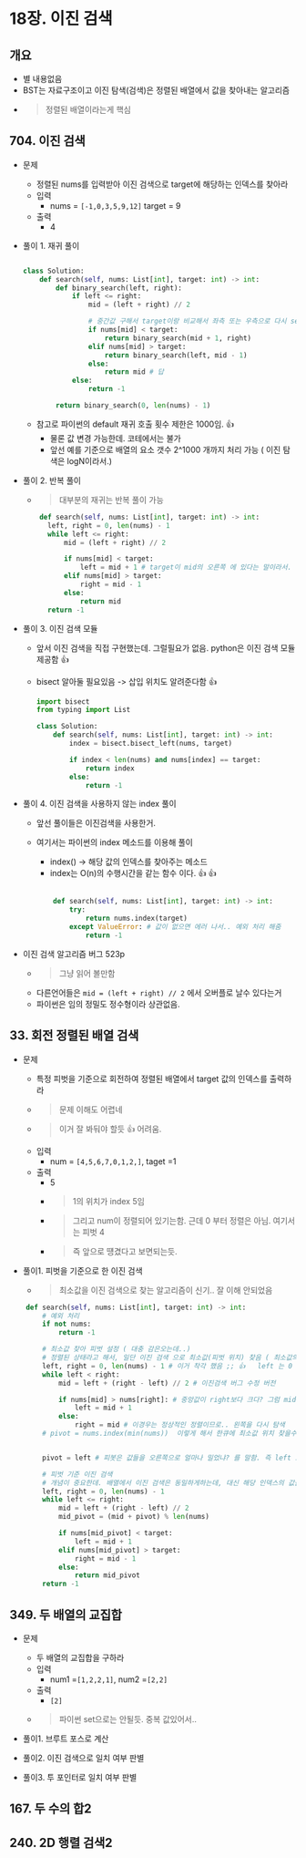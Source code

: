 # 18장. 이진 검색

## 개요

- 별 내용없음
- BST는 자료구조이고 이진 탐색(검색)은 정렬된 배열에서 값을 찾아내는 알고리즘
- > 정렬된 배열이라는게 핵심

## 704. 이진 검색

- 문제
  - 정렬된 nums를 입력받아 이진 검색으로 target에 해당하는 인덱스를 찾아라
  - 입력
    - nums = `[-1,0,3,5,9,12]` target = 9
  - 출력
    - 4

- 풀이 1. 재귀 풀이

    ```python

    class Solution:
        def search(self, nums: List[int], target: int) -> int:
            def binary_search(left, right):
                if left <= right:
                    mid = (left + right) // 2 

                    # 중간값 구해서 target이랑 비교해서 좌측 또는 우측으로 다시 search
                    if nums[mid] < target:
                        return binary_search(mid + 1, right)
                    elif nums[mid] > target:
                        return binary_search(left, mid - 1)
                    else:
                        return mid # 답
                else:
                    return -1

            return binary_search(0, len(nums) - 1)

    ```

  - 참고로 파이썬의 default 재귀 호출 횟수 제한은 1000임. 👍
    - 물론 값 변경 가능한데. 코테에서는 불가
    - 앞선 예를 기준으로 배열의 요소 갯수 2^1000 개까지 처리 가능 ( 이진 탐색은 logN이라서.)

- 풀이 2. 반복 풀이
  - > 대부분의 재귀는 반복 풀이 가능

  ```python
      def search(self, nums: List[int], target: int) -> int:
        left, right = 0, len(nums) - 1
        while left <= right:
            mid = (left + right) // 2

            if nums[mid] < target:
                left = mid + 1 # target이 mid의 오른쪽 에 있다는 말이라서. left를 옮김. 
            elif nums[mid] > target:
                right = mid - 1
            else:
                return mid
        return -1
  ```

- 풀이 3. 이진 검색 모듈
  - 앞서 이진 검색을 직접 구현했는데. 그럴필요가 없음. python은 이진 검색 모듈 제공함 👍
  - bisect 알아둘 필요있음 -> 삽입 위치도 알려준다함 👍

    ```python
    import bisect
    from typing import List

    class Solution:
        def search(self, nums: List[int], target: int) -> int:
            index = bisect.bisect_left(nums, target) 

            if index < len(nums) and nums[index] == target:
                return index
            else:
                return -1

    ```

- 풀이 4. 이진 검색을 사용하지 않는 index 풀이
  - 앞선 풀이들은 이진검색을 사용한거.
  - 여기서는 파이썬의 index 메소드를 이용해 풀이
    - index() -> 해당 값의 인덱스를 찾아주는 메소드
    - index는 O(n)의 수행시간을 같는 함수 이다. 👍 👍

    ```python

        def search(self, nums: List[int], target: int) -> int:
            try:
                return nums.index(target)
            except ValueError: # 값이 없으면 에러 나서.. 예외 처리 해줌
                return -1

    ```

- 이진 검색 알고리즘 버그 523p
  - > 그냥 읽어 볼만함
  - 다른언어들은 `mid = (left + right) // 2` 에서 오버플로 날수 있다는거
  - 파이썬은 임의 정밀도 정수형이라 상관없음.

## 33. 회전 정렬된 배열 검색

- 문제
  - 특정 피벗을 기준으로 회전하여 정렬된 배열에서 target 값의 인덱스를 출력하라
  - > 문제 이해도 어렵네 
  - > 이거 잘 봐둬야 할듯 👍 어려움.
  - 입력
    - num = `[4,5,6,7,0,1,2,]`, taget =1
  - 출력 
    - 5
    - > 1의 위치가 index 5임
    - > 그리고 num이 정렬되어 있기는함. 근데 0 부터 정렬은 아님. 여기서는 피벗 4
    - > 즉 앞으로 떙겼다고 보면되는듯.  


- 풀이1. 피벗을 기준으로 한 이진 검색
  - > 최소값을 이진 검색으로 찾는 알고리즘이 신기.. 잘 이해 안되었음

```python
    def search(self, nums: List[int], target: int) -> int:
        # 예외 처리
        if not nums:
            return -1

        # 최소값 찾아 피벗 설정 ( 대충 감은오는데..)
        # 정렬된 상태라고 해서, 일단 이진 검색 으로 최소값(피벗 위치) 찾음 ( 최소값의 위치가 원래 피벗의 위치 일테니..)
        left, right = 0, len(nums) - 1 # 이거 착각 했음 ;; 👍   left 는 0 , right는 len(nums) -1 임. 멀티플 어사인임.
        while left < right:
            mid = left + (right - left) // 2 # 이진검색 버그 수정 버전

            if nums[mid] > nums[right]: # 중앙값이 right보다 크다? 그럼 mid+1이 최소일 가능성이 있음
                left = mid + 1
            else:
                right = mid # 이경우는 정상적인 정렬이므로.. 왼쪽을 다시 탐색
        # pivot = nums.index(min(nums))  이렇게 해서 한큐에 최소값 위치 찾을수도 있기는함 ( 근데 수행시간.. 이슈는 있을듯)


        pivot = left # 피봇은 값들을 오른쪽으로 얼마나 밀었냐? 를 말함. 즉 left 포인터의 위치.. 가 되겠지.. 이 문제에서는

        # 피벗 기준 이진 검색
        # 개념이 중요한데. 배열에서 이진 검색은 동일하게하는데, 대신 해당 인덱스의 값을 비교하는게 아니고, 피봇만큼 옮겨진 위치의 값을 가져와서 비교
        left, right = 0, len(nums) - 1
        while left <= right:
            mid = left + (right - left) // 2
            mid_pivot = (mid + pivot) % len(nums)

            if nums[mid_pivot] < target:
                left = mid + 1
            elif nums[mid_pivot] > target:
                right = mid - 1
            else:
                return mid_pivot
        return -1

```

## 349. 두 배열의 교집합

- 문제
  - 두 배열의 교집합을 구하라
  - 입력
    - num1 =`[1,2,2,1]`, num2 =`[2,2]`
  - 출력
    - `[2]`
  - > 파이썬 set으로는 안될듯. 중복 값있어서..

- 풀이1. 브루트 포스로 계산

- 풀이2. 이진 검색으로 일치 여부 판별

- 풀이3. 투 포인터로 일치 여부 판별

## 167. 두 수의 합2

## 240. 2D 행렬 검색2
